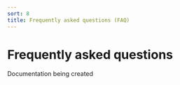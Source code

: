 ```yaml
---
sort: 8
title: Frequently asked questions (FAQ)
---
```


# Frequently asked questions

Documentation being created
